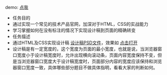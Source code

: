 demo: [点我](http://cheesekun.top/ife-xiaowei/tech-page/index.html)

- 任务目的
 - 通过实现一个常见的技术产品官网，加深对于HTML，CSS的实战能力
 - 学习掌握如何在没有标注的情况下实现设计稿到页面的精确转变
- 任务描述
 - 通过HTML及CSS实现设计稿 [设计稿PSD文件](http://7xrp04.com1.z0.glb.clouddn.com/task_1_7_1.psd)，效果如 [点击打开](http://7xrp04.com1.z0.glb.clouddn.com/task_1_7_2.jpg)
 - 设计稿是有一定宽度的，这个宽度为页面的最小宽度，也就是说，当浏览器窗口宽度小于设计稿宽度时，允许出现横向滚动条，页面内容宽度保持不变，但是当浏览器窗口宽度大于设计稿宽度时，页面部分内容的宽度应该保持和浏览器窗口宽度一致，具体哪些部分题目不做具体指明，看看大家的判断如何。 